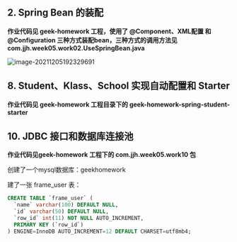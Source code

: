 ## 2. Spring Bean 的装配

**作业代码见 geek-homework 工程，使用了 @Component、XML配置 和 @Configuration 三种方式装配bean，三种方式的调用方法见 com.jjh.week05.work02.UseSpringBean.java**

![image-20211205192329691](https://cdn.jsdelivr.net/gh/jianhaojiang/PicGoBed/img/image-20211205192329691.png)

## 8. Student、Klass、School 实现自动配置和 Starter

**作业代码见 geek-homework 工程目录下的 geek-homework-spring-student-starter**



## 10. JDBC 接口和数据库连接池

**作业代码见geek-homework 工程下的 com.jjh.week05.work10 包**

创建了一个mysql数据库：geekhomework 

建了一张 frame_user 表：

```sql
CREATE TABLE `frame_user` (
  `name` varchar(100) DEFAULT NULL,
  `id` varchar(50) DEFAULT NULL,
  `row_id` int(11) NOT NULL AUTO_INCREMENT,
  PRIMARY KEY (`row_id`)
) ENGINE=InnoDB AUTO_INCREMENT=12 DEFAULT CHARSET=utf8mb4;
```

